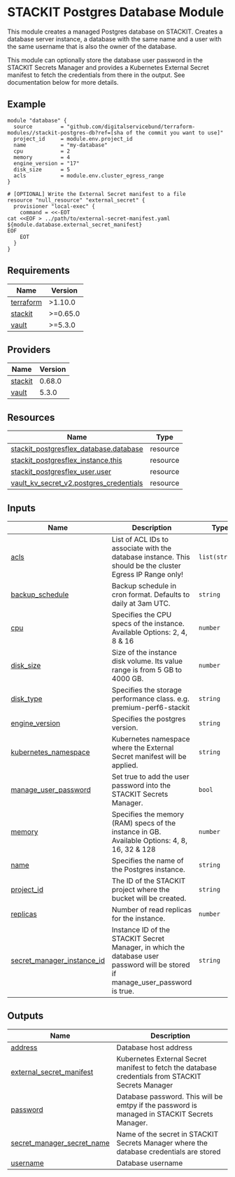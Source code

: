 # STACKIT Postgres Database Module

This module creates a managed Postgres database on STACKIT. Creates a database server instance, a database with the same
name and a user with the same username that is also the owner of the database.

This module can optionally store the database user password in the STACKIT Secrets Manager and provides a Kubernetes
External Secret manifest to fetch the credentials from there in the output. See documentation below for more details.

## Example

```hcl
module "database" {
  source         = "github.com/digitalservicebund/terraform-modules//stackit-postgres-db?ref=[sha of the commit you want to use]"
  project_id     = module.env.project_id
  name           = "my-database"
  cpu            = 2
  memory         = 4
  engine_version = "17"
  disk_size      = 5
  acls           = module.env.cluster_egress_range
}

# [OPTIONAL] Write the External Secret manifest to a file
resource "null_resource" "external_secret" {
  provisioner "local-exec" {
    command = <<-EOT
cat <<EOF > ../path/to/external-secret-manifest.yaml
${module.database.external_secret_manifest}
EOF
    EOT
  }
}
```

<!-- BEGIN_TF_DOCS -->
## Requirements

| Name | Version |
|------|---------|
| <a name="requirement_terraform"></a> [terraform](#requirement\_terraform) | >1.10.0 |
| <a name="requirement_stackit"></a> [stackit](#requirement\_stackit) | >=0.65.0 |
| <a name="requirement_vault"></a> [vault](#requirement\_vault) | >=5.3.0 |

## Providers

| Name | Version |
|------|---------|
| <a name="provider_stackit"></a> [stackit](#provider\_stackit) | 0.68.0 |
| <a name="provider_vault"></a> [vault](#provider\_vault) | 5.3.0 |

## Resources

| Name | Type |
|------|------|
| [stackit_postgresflex_database.database](https://registry.terraform.io/providers/stackitcloud/stackit/latest/docs/resources/postgresflex_database) | resource |
| [stackit_postgresflex_instance.this](https://registry.terraform.io/providers/stackitcloud/stackit/latest/docs/resources/postgresflex_instance) | resource |
| [stackit_postgresflex_user.user](https://registry.terraform.io/providers/stackitcloud/stackit/latest/docs/resources/postgresflex_user) | resource |
| [vault_kv_secret_v2.postgres_credentials](https://registry.terraform.io/providers/hashicorp/vault/latest/docs/resources/kv_secret_v2) | resource |

## Inputs

| Name | Description | Type | Default | Required |
|------|-------------|------|---------|:--------:|
| <a name="input_acls"></a> [acls](#input\_acls) | List of ACL IDs to associate with the database instance. This should be the cluster Egress IP Range only! | `list(string)` | n/a | yes |
| <a name="input_backup_schedule"></a> [backup\_schedule](#input\_backup\_schedule) | Backup schedule in cron format. Defaults to daily at 3am UTC. | `string` | `"0 3 * * *"` | no |
| <a name="input_cpu"></a> [cpu](#input\_cpu) | Specifies the CPU specs of the instance. Available Options: 2, 4, 8 & 16 | `number` | n/a | yes |
| <a name="input_disk_size"></a> [disk\_size](#input\_disk\_size) | Size of the instance disk volume. Its value range is from 5 GB to 4000 GB. | `number` | n/a | yes |
| <a name="input_disk_type"></a> [disk\_type](#input\_disk\_type) | Specifies the storage performance class. e.g. premium-perf6-stackit | `string` | `"premium-perf6-stackit"` | no |
| <a name="input_engine_version"></a> [engine\_version](#input\_engine\_version) | Specifies the postgres version. | `string` | `"17"` | no |
| <a name="input_kubernetes_namespace"></a> [kubernetes\_namespace](#input\_kubernetes\_namespace) | Kubernetes namespace where the External Secret manifest will be applied. | `string` | `"[your-namespace]"` | no |
| <a name="input_manage_user_password"></a> [manage\_user\_password](#input\_manage\_user\_password) | Set true to add the user password into the STACKIT Secrets Manager. | `bool` | `true` | no |
| <a name="input_memory"></a> [memory](#input\_memory) | Specifies the memory (RAM) specs of the instance in GB. Available Options: 4, 8, 16, 32 & 128 | `number` | n/a | yes |
| <a name="input_name"></a> [name](#input\_name) | Specifies the name of the Postgres instance. | `string` | n/a | yes |
| <a name="input_project_id"></a> [project\_id](#input\_project\_id) | The ID of the STACKIT project where the bucket will be created. | `string` | n/a | yes |
| <a name="input_replicas"></a> [replicas](#input\_replicas) | Number of read replicas for the instance. | `number` | `1` | no |
| <a name="input_secret_manager_instance_id"></a> [secret\_manager\_instance\_id](#input\_secret\_manager\_instance\_id) | Instance ID of the STACKIT Secret Manager, in which the database user password will be stored if manage\_user\_password is true. | `string` | `""` | no |

## Outputs

| Name | Description |
|------|-------------|
| <a name="output_address"></a> [address](#output\_address) | Database host address |
| <a name="output_external_secret_manifest"></a> [external\_secret\_manifest](#output\_external\_secret\_manifest) | Kubernetes External Secret manifest to fetch the database credentials from STACKIT Secrets Manager |
| <a name="output_password"></a> [password](#output\_password) | Database password. This will be emtpy if the password is managed in STACKIT Secrets Manager. |
| <a name="output_secret_manager_secret_name"></a> [secret\_manager\_secret\_name](#output\_secret\_manager\_secret\_name) | Name of the secret in STACKIT Secrets Manager where the database credentials are stored |
| <a name="output_username"></a> [username](#output\_username) | Database username |
<!-- END_TF_DOCS -->
